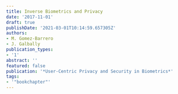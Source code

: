 ```yaml
---
title: Inverse Biometrics and Privacy
date: '2017-11-01'
draft: true
publishDate: '2021-03-01T10:14:59.657305Z'
authors:
- M. Gomez-Barrero
- J. Galbally
publication_types:
- '1'
abstract: ''
featured: false
publication: '*User-Centric Privacy and Security in Biometrics*'
tags:
- '"bookchapter"'
---
```


